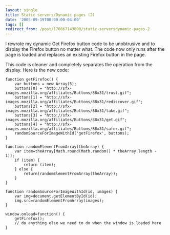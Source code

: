 ```yaml
---
layout: single
title: Static servers/Dynamic pages (2)
date: '2005-09-19T00:00:00-04:00'
tags: []
redirect_from: /post/170867143890/static-serversdynamic-pages-2
---
```

I rewrote my dynamic Get Firefox button code to be unobtrusive and to display the Firefox button no matter what. The code now only runs after the page is loaded and replaces an existing Firefox button in the page.

This code is cleaner and completely separates the operation from the display. Here is the new code:

```
function getFirefox() {
    var buttons = new Array(5);
    buttons[0] = "http://sfx-images.mozilla.org/affiliates/Buttons/88x31/trust.gif";
    buttons[1] = "http://sfx-images.mozilla.org/affiliates/Buttons/88x31/rediscover.gif";
    buttons[2] = "http://sfx-images.mozilla.org/affiliates/Buttons/88x31/take.gif";
    buttons[3] = "http://sfx-images.mozilla.org/affiliates/Buttons/88x31/get.gif";
    buttons[4] = "http://sfx-images.mozilla.org/affiliates/Buttons/88x31/safer.gif";
    randomSourceForImageWithId('getFirefox', buttons);
}

function randomElementFromArray(theArray) {
    var item=theArray[Math.round(Math.random() * theArray.length - 1)];
    if (item) {
        return (item);
    } else {
        return(randomElementFromArray(theArray));
    }
}

function randomSourceForImageWithId(id, images) {
    var img=document.getElementById(id);
    img.src=randomElementFromArray(images);
}

window.onload=function() {
    getFirefox();
    // do anything else we need to do when the window is loaded here
}
```
